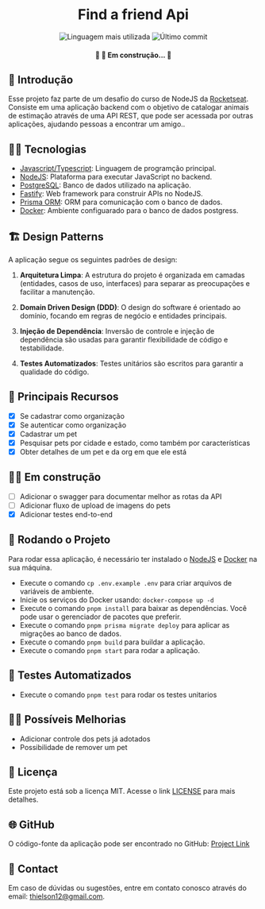 
<div align='center'>
	<h1>Find a friend Api</h1>
	<img src='https://img.shields.io/github/languages/top/BetaTH/picpay-challenge' alt='Linguagem mais utilizada' />
	<img src='https://img.shields.io/github/last-commit/BetaTH/picpay-challenge' alt='Último commit' />
</div>

<h4 align="center"> 
	🚧  🚀 Em construção...  🚧
</h4>

## 🚀 Introdução
Esse projeto faz parte de um desafio do curso de NodeJS da [Rocketseat](https://rocketseat.com.br/). Consiste em uma aplicação backend com o objetivo de catalogar animais de estimação através de uma API REST, que pode ser acessada por outras aplicações, ajudando pessoas a encontrar um amigo..

## 👨‍💻 Tecnologias

- [Javascript/Typescript](https://developer.mozilla.org/pt-BR/docs/Web/JavaScript): Linguagem de programção principal.
- [NodeJS](https://nodejs.org/en): Plataforma para executar JavaScript no backend.
- [PostgreSQL](https://www.postgresql.org/): Banco de dados utilizado na aplicação.
- [Fastify](https://fastify.dev/): Web framework para construir APIs no NodeJS.
- [Prisma ORM](https://www.prisma.io/): ORM para comunicação com o banco de dados.
- [Docker](https://www.docker.com/): Ambiente configuarado para o banco de dados postgress.

## 🏗️ Design Patterns

A aplicação segue os seguintes padrões de design:

1. **Arquitetura Limpa**: A estrutura do projeto é organizada em camadas (entidades, casos de uso, interfaces) para separar as preocupações e facilitar a manutenção.

2. **Domain Driven Design (DDD)**: O design do software é orientado ao domínio, focando em regras de negócio e entidades principais.

3. **Injeção de Dependência**: Inversão de controle e injeção de dependência são usadas para garantir flexibilidade de código e testabilidade.

4. **Testes Automatizados**: Testes unitários são escritos para garantir a qualidade do código.

## 🎯 Principais Recursos

- [x] Se cadastrar como organização
- [x] Se autenticar como organização
- [x] Cadastrar um pet
- [x] Pesquisar pets por cidade e estado, como também por características 
- [x] Obter detalhes de um pet e da org em que ele está

## 🧑‍💻 Em construção

- [ ] Adicionar o swagger para documentar melhor as rotas da API
- [ ] Adicionar fluxo de upload de imagens do pets
- [x] Adicionar testes end-to-end

## 🔧 Rodando o Projeto

Para rodar essa aplicação, é necessário ter instalado o [NodeJS](https://nodejs.org/en) e [Docker](https://www.docker.com/) na sua máquina.

- Execute o comando `cp .env.example .env` para criar arquivos de variáveis de ambiente.
- Inicie os serviços do Docker usando: `docker-compose up -d`
- Execute o comando `pnpm install` para baixar as dependências. Você pode usar o gerenciador de pacotes que preferir.
- Execute o comando `pnpm prisma migrate deploy` para aplicar as migrações ao banco de dados.
- Execute o comando `pnpm build` para buildar a aplicação.
- Execute o comando `pnpm start` para rodar a aplicação.

## 🧪 Testes Automatizados

- Execute o comando `pnpm test` para rodar os testes unitarios

## 🧑‍💻 Possíveis Melhorias

- Adicionar controle dos pets já adotados
- Possibilidade de remover um pet

## 📄 Licença

Este projeto está sob a licença MIT. Acesse o link [LICENSE](https://mit-license.org/) para mais detalhes.

## 🌐 GitHub

O código-fonte da aplicação pode ser encontrado no GitHub: [Project Link](https://github.com/BetaTH?tab=repositories)

## 📧 Contact

Em caso de dúvidas ou sugestões, entre em contato conosco através do email: [thielson12@gmail.com](mailto:thielson12@gmail.com).
